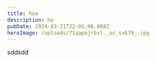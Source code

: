 ```yaml
---
title: hoa
description: ho
pubDate: 2024-03-21T22:01:08.008Z
heroImage: /uploads/71qapojrbsl._ac_sx679_.jpg
---
```

sddsdd
